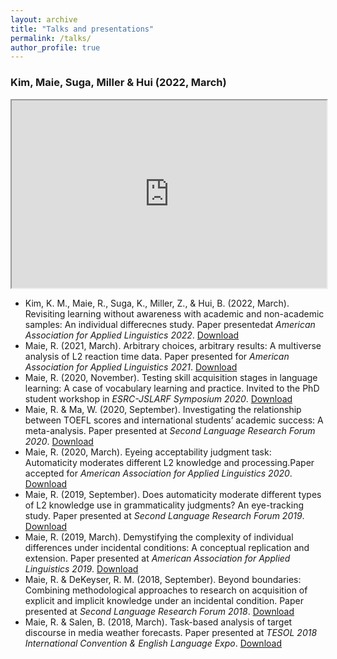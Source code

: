 ```yaml
---
layout: archive
title: "Talks and presentations"
permalink: /talks/
author_profile: true
---
```


### Kim, Maie, Suga, Miller & Hui (2022, March)
<iframe src="https://github.com/maieryo/research/blob/presentations/KimEtAlAAAL2022.pdf" width="100%" height="300"></iframe>


* Kim, K. M., Maie, R., Suga, K., Miller, Z., & Hui, B. (2022, March). Revisiting learning without awareness with academic and non-academic samples: An individual differecnes study. Paper presentedat <i>American Association for Applied Linguistics 2022</i>. [Download](https://github.com/maieryo/research/blob/presentations/KimEtAlAAAL2022.pdf)
* Maie, R. (2021, March). Arbitrary choices, arbitrary results: A multiverse analysis of L2 reaction time data. Paper presented for <i>American Association for Applied Linguistics 2021</i>. [Download](https://github.com/maieryo/research/blob/presentations/MaieAAAL2021v2.pdf)
* Maie, R. (2020, November). Testing skill acquisition stages in language learning: A case of vocabulary learning and practice. Invited to the PhD student workshop in <i>ESRC-JSLARF Symposium 2020</i>. [Download](https://github.com/maieryo/research/blob/presentations/MaieJSLARF2020.pdf)
* Maie, R. & Ma, W. (2020, September). Investigating the relationship between TOEFL scores and international students’ academic success: A meta-analysis. Paper presented at <i>Second Language Research Forum 2020</i>. [Download](https://github.com/maieryo/research/blob/presentations/MaieMaSLRF2020.pdf)
* Maie, R. (2020, March). Eyeing acceptability judgment task: Automaticity moderates different L2 knowledge and processing.Paper accepted for <i>American Association for Applied Linguistics 2020</i>. [Download](https://github.com/maieryo/research/blob/presentations/MaieAAAL2020.pdf)
* Maie, R. (2019, September). Does automaticity moderate different types of L2 knowledge use in grammaticality judgments? An eye-tracking study. Paper presented at <i>Second Language Research Forum 2019</i>. [Download](https://github.com/maieryo/research/blob/presentations/MaieSLRF2019.pdf)
* Maie, R. (2019, March). Demystifying the complexity of individual differences under incidental conditions: A conceptual replication and extension. Paper presented at <i>American Association for Applied Linguistics 2019</i>. [Download](https://github.com/maieryo/research/blob/presentations/MaieAAAL2019.pdf)
* Maie, R. & DeKeyser, R. M. (2018, September). Beyond boundaries: Combining methodological approaches to research on acquisition of explicit and implicit knowledge under an incidental condition. Paper presented at <i>Second Language Research Forum 2018</i>. [Download](https://github.com/maieryo/research/blob/presentations/MaieDeKeyserSLRF2018.pdf)
* Maie, R. & Salen, B. (2018, March). Task-based analysis of target discourse in media weather forecasts. Paper presented at <i>TESOL 2018 International Convention & English Language Expo</i>. [Download](https://github.com/maieryo/research/blob/presentations/MaieSalenTESOL2018.pdf)
